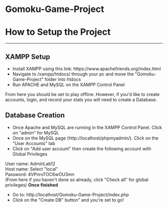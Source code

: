 # Gomoku-Game-Project
<h1>How to Setup the Project</h1>
<hr>

<h2>XAMPP Setup</h2>
<ul>
  <li>Install XAMPP using this link: https://www.apachefriends.org/index.html</li>
  <li>Navigate to /xampp/htdocs/ through your pc and move the "Gomoku-Game-Project" folder into htdocs</li>
  <li>Run APACHE and MySQL on the XAMPP Control Panel</li>
</ul>
From here you should be set to play offline. However, if you'd like to create accounts, login, and record your stats you will need to create a Database.

<h2>Database Creation</h2>
<ul>
  <li>Once Apache and MySQL are running in the XAMPP Control Panel. Click on "admin" for MySQL</li>
  <li>Once on the MySQL page (http://localhost/phpmyadmin/). Click on the "User Accounts" tab</li>
  <li>Click on "Add user account" then create the following account with Global Privileges</li>
</ul>
User name: AdminLab12 <br>
Host name: Select "local"<br>
Password: 4VPnroTOC6wOU3mn<br>
(From here if you haven't done so already, click "Check all" for global privileges)
<strong>Once finished</strong>
<ul>
  <li>Go to: http://localhost/Gomoku-Game-Project/index.php</li>
  <li>Click on the "Create DB" button" and you're set to go!</li>
</ul>
  
